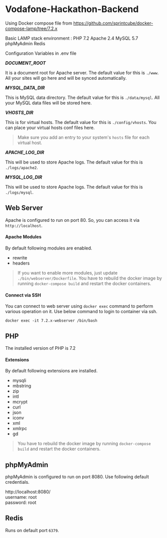 # Vodafone-Hackathon-Backend

Using Docker compose file from https://github.com/sprintcube/docker-compose-lamp/tree/7.2.x

Basic LAMP stack environment :
PHP 7.2
Apache 2.4
MySQL 5.7
phpMyAdmin
Redis

Configuration Variables in .env file

_**DOCUMENT_ROOT**_

It is a document root for Apache server. The default value for this is `./www`. All your sites will go here and will be synced automatically.

_**MYSQL_DATA_DIR**_

This is MySQL data directory. The default value for this is `./data/mysql`. All your MySQL data files will be stored here.

_**VHOSTS_DIR**_

This is for virtual hosts. The default value for this is `./config/vhosts`. You can place your virtual hosts conf files here.

> Make sure you add an entry to your system's `hosts` file for each virtual host.

_**APACHE_LOG_DIR**_

This will be used to store Apache logs. The default value for this is `./logs/apache2`.

_**MYSQL_LOG_DIR**_

This will be used to store Apache logs. The default value for this is `./logs/mysql`.

## Web Server

Apache is configured to run on port 80. So, you can access it via `http://localhost`.

#### Apache Modules

By default following modules are enabled.

* rewrite
* headers

> If you want to enable more modules, just update `./bin/webserver/Dockerfile`.
> You have to rebuild the docker image by running `docker-compose build` and restart the docker containers.

#### Connect via SSH

You can connect to web server using `docker exec` command to perform various operation on it. Use below command to login to container via ssh.

```shell
docker exec -it 7.2.x-webserver /bin/bash
```

## PHP

The installed version of PHP is 7.2

#### Extensions

By default following extensions are installed.

* mysqli
* mbstring
* zip
* intl
* mcrypt
* curl
* json
* iconv
* xml
* xmlrpc
* gd

> You have to rebuild the docker image by running `docker-compose build` and restart the docker containers.

## phpMyAdmin

phpMyAdmin is configured to run on port 8080. Use following default credentials.

http://localhost:8080/  
username: root  
password: root

## Redis

Runs on default port `6379`.
